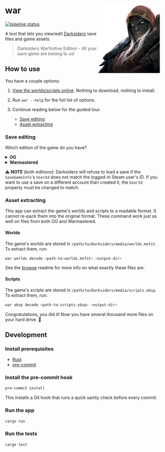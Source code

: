 # <img src="docs/war.png" width="40%" align="right"> war

[![pipeline status](https://gitlab.com/whatisaphone/war/badges/master/pipeline.svg)](https://gitlab.com/whatisaphone/war/commits/master)

A tool that lets you view/edit [Darksiders] save files and game assets.

[Darksiders]: https://en.wikipedia.org/wiki/Darksiders_(video_game)

>Darksiders Warfinitive Edition - All your save game are belong to us!

## How to use

You have a couple options:

1. [View the worlds/scripts online][browse]. Nothing to download, nothing to install.

   [browse]: https://github.com/whatisaphone/war/tree/browse/browse

2. Run `war --help` for the full list of options.

3. Continue reading below for the guided tour.

    - [Save editing](#save-editing)
    - [Asset extracting](#asset-extracting)

### Save editing

Which edition of the game do you have?

<details>
<summary><b>OG</b></summary>

Your saves should be in a path that looks something like this:

    C:\Users\<username>\Documents\My Games\Darksiders\<steam-user-id>\dsauto.dsav

- Run `war dsav decode <path-to-dsav>` to decode a save from `.dsav` to `.json`.
- The newly-created `.json` will have an unpacked version of your save. You can edit this file.
- Run `war dsav encode <path-to-json>` to encode back to `.dsav`.
- To use the new save, just quit to the main menu and choose "Load Game".

</details>

<details>
<summary><b>Warmastered</b></summary>

Your saves should be in a path that looks something like this:

    C:\Program Files (x86)\Steam\userdata\<steam-user-id>\462780\remote\autocloud\save\keen_savegame_0_0.sav

The file contains all 10 save slots (including the autosave slot), but this tool only reads/writes the autosave slot.

- Run `war sav decode <path-to-sav>` to decode the autosave to `.json`.
- The newly-created `.json` will have an unpacked version of your save. You can edit this file.
- Run `war sav encode <path-to-sav> <path-to-json>` to write back to the `.sav`. The autosave slot will be overwritten, and the other save slots will be left alone.
- If the game is running, you'll need to exit and restart for it to read the new data. Unfortunately, this edition only reads the save file once when the game first loads.

</details>

⚠ **NOTE** (both editions): Darksiders will refuse to load a save if the `SaveGameInfo`'s `UserId` does not match the logged-in Steam user's ID. If you want to use a save on a different account than created it, the `UserId` property must be changed to match.

### Asset extracting

This app can extract the game's worlds and scripts to a readable format. It cannot re-pack them into the original format. These command work just as well on files from both OG and Warmastered.

#### Worlds

The game's worlds are stored in `/path/to/Darksiders/media/worlds.mnfst`. To extract them, run:

```sh
war worlds decode <path-to-worlds.mnfst> <output-dir>
```

See the [browse] readme for more info on what exactly these files are.

#### Scripts

The game's scripts are stored in `/path/to/Darksiders/media/scripts.obsp`. To extract them, run:

```sh
war obsp decode <path-to-scripts.obsp> <output-dir>
```

Congratulations, you did it! Now you have several thousand more files on your hard drive. 🎉

## Development

### Install prerequisites

- [Rust]
- [pre-commit]

[Rust]: https://www.rust-lang.org/
[pre-commit]: https://pre-commit.com/

### Install the pre-commit hook

```sh
pre-commit install
```

This installs a Git hook that runs a quick sanity check before every commit.

### Run the app

```sh
cargo run
```

### Run the tests

```sh
cargo test
```
